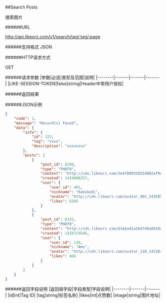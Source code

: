 ##Search Posts

搜索图片

######URL

http://api.likeorz.com/v1/search/tag/:tag/:page

######支持格式
JSON

######HTTP请求方式

GET

######请求参数
|参数|必选|类型及范围|说明|
|--------|-------|-------|-------|
|LIKE-SESSION-TOKEN|false|string|Header中带用户授权|

######返回结果

######JSON示例

```json
{
    "code": 1,
    "message": "Record(s) Found",
    "data": {
        "info": {
            "id": 123,
            "tag": "xxxx",
            "description": "xxxxxxxx"
        },
        "posts": [
            {
                "post_id": 8298,
                "type": "PHOTO",
                "content": "http://cdn.likeorz.com/2e4f809358554802af9e28011dd59c09_1434688190_w_640_h_852_401.jpg?imageView2/1/w/620/h/620",
                "created": 1434688257,
                "user": {
                    "user_id": 401,
                    "nickname": "Kamiko丸",
                    "avatar": "http://cdn.likeorz.com/avatar_401_1435058689.jpg?imageView2/1/w/80/h/80",
                    "likes": 6105
                }
            },
            {
                "post_id": 8332,
                "type": "PHOTO",
                "content": "http://cdn.likeorz.com/b3e6ad1a26d740a8910d4d985d0bcde8_1434723645_w_640_h_640_110.jpg?imageView2/1/w/620/h/620",
                "created": 1434723646,
                "user": {
                    "user_id": 110,
                    "nickname": "Amo",
                    "avatar": "http://cdn.likeorz.com/avatar_110_1423842618.jpg?imageView2/1/w/80/h/80",
                    "likes": 484
                }
            }
        ]
    }
}
```

######返回字段说明
|返回值字段|字段类型|字段说明|
|--------|-------|-------|
|id|int|Tag ID|
|tag|string|标签名称|
|likes|int|点赞数|
|image|string|图片地址|